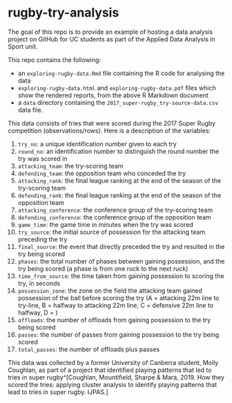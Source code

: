 # rugby-try-analysis
The goal of this repo is to provide an example of hosting a data analysis project on GitHub for UC students as part of the Applied Data Analysis in Sport unit. 

This repo contains the following:

- an `exploring-rugby-data.Rmd` file containing the R code for analysing the data
- `exploring-rugby-data.html` and `exploring-rugby-data.pdf` files which show the rendered reports, from the above R Markdown document
- a `data` directory containing the `2017_super-rugby_try-source-data.csv` data file.

This data consists of tries that were scored during the 2017 Super Rugby competition (observations/rows). Here is a description of the variables:

1. `try_no`: a unique identification number given to each try
2. `round_no`: an identification number to distinguish the round number the try was scored in
3. `attacking_team`: the try-scoring team
4. `defending_team`: the opposition team who conceded the try
5. `attacking_rank`: the final league ranking at the end of the season of the try-scoring team
6. `defending_rank`: the final league ranking at the end of the season of the opposition team
7. `attacking_conference`: the conference group of the try-scoring team
8. `defending_conference`: the conference group of the opposition team
9. `game_time`: the game time in minutes when the try was scored
10. `try_source`: the initial source of possession for the attacking team preceding the try
11. `final_source`: the event that directly preceded the try and resulted in the try being scored
12. `phases`: the total number of phases between gaining possession, and the try being scored (a phase is from one ruck to the next ruck)
13. `time_from_source`: the time taken from gaining possession to scoring the try, in seconds
14. `possession_zone`: the zone on the field the attacking team gained possession of the ball before scoring the try (A = attacking 22m line to try-line, B = halfway to attacking 22m line, C = defensive 22m line to halfway, D = )
15. `offloads`: the number of offloads from gaining possession to the try being scored
15. `passes`: the number of passes from gaining possession to the try being scored
16. `total_passes`: the number of offloads plus passes

This data was collected by a former University of Canberra student, Molly Coughlan, as part of a project that identified playing patterns that led to tries in super rugby^[Coughlan, Mountifield, Sharpe & Mara, 2019. How they scored the tries: applying cluster analysis to identify playing patterns that lead to tries in super rugby. IJPAS.]
